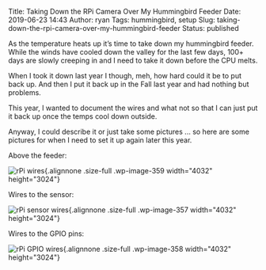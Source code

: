 Title: Taking Down the RPi Camera Over My Hummingbird Feeder
Date: 2019-06-23 14:43
Author: ryan
Tags: hummingbird, setup
Slug: taking-down-the-rpi-camera-over-my-hummingbird-feeder
Status: published

As the temperature heats up it’s time to take down my hummingbird feeder. While the winds have cooled down the valley for the last few days, 100+ days are slowly creeping in and I need to take it down before the CPU melts.

When I took it down last year I though, meh, how hard could it be to put back up. And then I put it back up in the Fall last year and had nothing but problems.

This year, I wanted to document the wires and what not so that I can just put it back up once the temps cool down outside.

Anyway, I could describe it or just take some pictures ... so here are some pictures for when I need to set it up again later this year.

Above the feeder:

![rPi wires](/images/uploads/2019/06/Image-6-23-19-3-39-PM.png){.alignnone .size-full .wp-image-359 width="4032" height="3024"}

Wires to the sensor:

![rPi sensor wires](/images/uploads/2019/06/Image-6-22-19-11-03-AM.png){.alignnone .size-full .wp-image-357 width="4032" height="3024"}

Wires to the GPIO pins:

![rPi GPIO wires](/images/uploads/2019/06/Image-6-22-19-11-03-AM-1.png){.alignnone .size-full .wp-image-358 width="4032" height="3024"}
